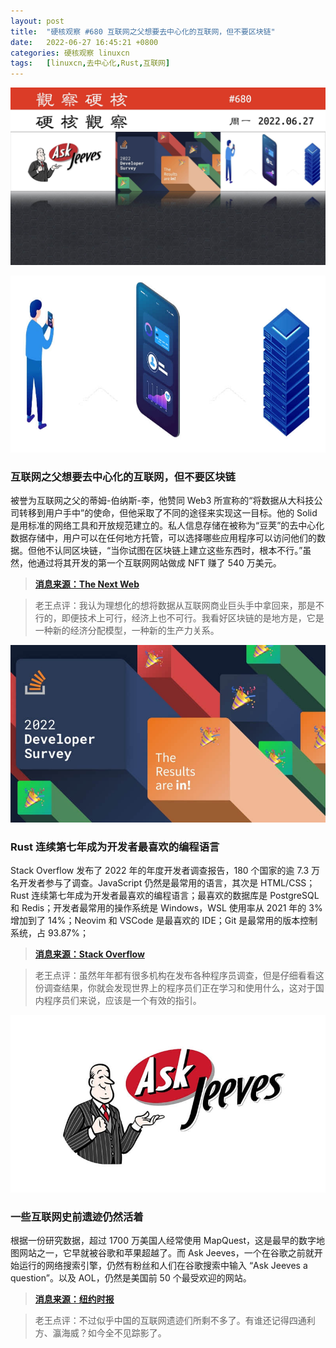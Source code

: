 ```yaml
---
layout: post
title:	"硬核观察 #680 互联网之父想要去中心化的互联网，但不要区块链"
date:	2022-06-27 16:45:21 +0800 
categories:	硬核观察 linuxcn 
tags:	[linuxcn,去中心化,Rust,互联网]
---
```



![](/Asserts/Images/album/202206/27/164414vthmaxyff2swcspm.jpg)


![](/Asserts/Images/album/202206/27/164424qaa3vp53oop5a4pa.jpg)


### 互联网之父想要去中心化的互联网，但不要区块链


被誉为互联网之父的蒂姆-伯纳斯-李，他赞同 Web3 所宣称的“将数据从大科技公司转移到用户手中”的使命，但他采取了不同的途径来实现这一目标。他的 Solid 是用标准的网络工具和开放规范建立的。私人信息存储在被称为“豆荚”的去中心化数据存储中，用户可以在任何地方托管，可以选择哪些应用程序可以访问他们的数据。但他不认同区块链，“当你试图在区块链上建立这些东西时，根本不行。”虽然，他通过将其开发的第一个互联网网站做成 NFT 赚了 540 万美元。



> 
> **[消息来源：The Next Web](https://thenextweb.com/news/web-inventor-tim-berners-lee-screw-web3-my-decentralized-internet-doesnt-need-blockchain)**
> 
> 
> 



> 
> 老王点评：我认为理想化的想将数据从互联网商业巨头手中拿回来，那是不行的，即便技术上可行，经济上也不可行。我看好区块链的是地方是，它是一种新的经济分配模型，一种新的生产力关系。
> 
> 
> 


![](/Asserts/Images/album/202206/27/164446zhyyil75iz35jyxz.jpg)


### Rust 连续第七年成为开发者最喜欢的编程语言


Stack Overflow 发布了 2022 年的年度开发者调查报告，180 个国家的逾 7.3 万名开发者参与了调查。JavaScript 仍然是最常用的语言，其次是 HTML/CSS；Rust 连续第七年成为开发者最喜欢的编程语言；最喜欢的数据库是 PostgreSQL 和 Redis；开发者最常用的操作系统是 Windows，WSL 使用率从 2021 年的 3% 增加到了 14%；Neovim 和 VSCode 是最喜欢的 IDE；Git 是最常用的版本控制系统，占 93.87%；



> 
> **[消息来源：Stack Overflow](https://survey.stackoverflow.co/2022/)**
> 
> 
> 



> 
> 老王点评：虽然年年都有很多机构在发布各种程序员调查，但是仔细看看这份调查结果，你就会发现世界上的程序员们正在学习和使用什么，这对于国内程序员们来说，应该是一个有效的指引。
> 
> 
> 


![](/Asserts/Images/album/202206/27/164501n11ppvg5vvwyi1y2.jpg)


### 一些互联网史前遗迹仍然活着


根据一份研究数据，超过 1700 万美国人经常使用 MapQuest，这是最早的数字地图网站之一，它早就被谷歌和苹果超越了。而 Ask Jeeves，一个在谷歌之前就开始运行的网络搜索引擎，仍然有粉丝和人们在谷歌搜索中输入 “Ask Jeeves a question”。以及 AOL，仍然是美国前 50 个最受欢迎的网站。



> 
> **[消息来源：纽约时报](https://www.nytimes.com/2022/06/21/technology/mapquest-internet-zombies.html)**
> 
> 
> 



> 
> 老王点评：不过似乎中国的互联网遗迹们所剩不多了。有谁还记得四通利方、瀛海威？如今全不见踪影了。
> 
> 
>
